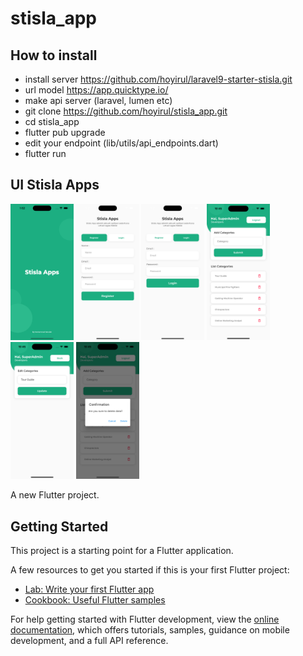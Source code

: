 # stisla_app

## How to install
- install server https://github.com/hoyirul/laravel9-starter-stisla.git
- url model https://app.quicktype.io/
- make api server (laravel, lumen etc)
- git clone https://github.com/hoyirul/stisla_app.git
- cd stisla_app
- flutter pub upgrade
- edit your endpoint (lib/utils/api_endpoints.dart)
- flutter run

## UI Stisla Apps
<img src="./assets/reports/splash.png" width="20%"> <img src="./assets/reports/register.png" width="20%"> <img src="./assets/reports/login.png" width="20%"> <img src="./assets/reports/home-new.png" width="20%"> <img src="./assets/reports/edit.png" width="20%"> <img src="./assets/reports/delete.png" width="20%">


A new Flutter project.

## Getting Started

This project is a starting point for a Flutter application.

A few resources to get you started if this is your first Flutter project:

- [Lab: Write your first Flutter app](https://docs.flutter.dev/get-started/codelab)
- [Cookbook: Useful Flutter samples](https://docs.flutter.dev/cookbook)

For help getting started with Flutter development, view the
[online documentation](https://docs.flutter.dev/), which offers tutorials,
samples, guidance on mobile development, and a full API reference.
